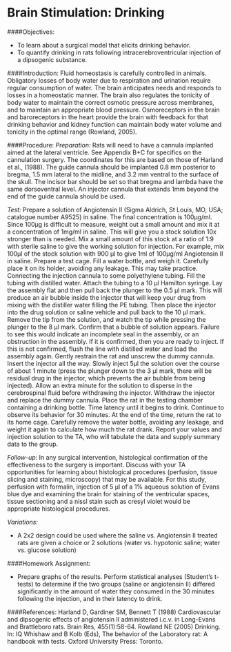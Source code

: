 # Brain Stimulation: Drinking

####Objectives:
*	To learn about a surgical model that elicits drinking behavior.
*	To quantify drinking in rats following intracerebroventricular injection of a dipsogenic substance.

####Introduction:
Fluid homeostasis is carefully controlled in animals.  Obligatory losses of body water due to respiration and urination require regular consumption of water.  The brain anticipates needs and responds to losses in a homeostatic manner.  The brain also regulates the tonicity of body water to maintain the correct osmotic pressure across membranes, and to maintain an appropriate blood pressure.  Osmoreceptors in the brain and baroreceptors in the heart provide the brain with feedback for that drinking behavior and kidney function can maintain body water volume and tonicity in the optimal range (Rowland, 2005).

####Procedure:
*Preparation:*
Rats will need to have a cannula implanted aimed at the lateral ventricle.  See Appendix B+C for specifics on the cannulation surgery.  The coordinates for this are based on those of Harland et al., (1988).  The guide cannula should be implanted 0.8 mm posterior to bregma, 1.5 mm lateral to the midline, and 3.2 mm ventral to the surface of the skull. The incisor bar should be set so that bregma and lambda have the same dorsoventral level.  An injector cannula that extends 1mm beyond the end of the guide cannula should be used.

*Test:*
Prepare a solution of Angiotensin II (Sigma Aldrich, St Louis, MO, USA; catalogue number A9525) in saline.  The final concentration is 100µg/ml.  Since 100µg is difficult to measure, weight out a small amount and mix it at a concentration of 1mg/ml in saline.  This will give you a stock solution 10x stronger than is needed.  Mix a small amount of this stock at a ratio of 1:9 with sterile saline to give the working solution for injection. For example, mix 100µl of the stock solution with 900 µl to give 1ml of 100µg/ml Angiotensin II in saline.
Prepare a test cage.  Fill a water bottle, and weigh it.  Carefully place it on its holder, avoiding any leakage.  This may take practice.
Connecting the injection cannula to some polyethylene tubing.  Fill the tubing with distilled water.  Attach the tubing to a 10 µl Hamilton syringe.  Lay the assembly flat and then pull back the plunger to the 0.5 µl mark.  This will produce an air bubble inside the injector that will keep your drug from mixing with the distiller water filling the PE tubing.  Then place the injector into the drug solution or saline vehicle and pull back to the 10 µl mark.  Remove the tip from the solution, and watch the tip while pressing the plunger to the 8 µl mark.  Confirm that a bubble of solution appears.  Failure to see this would indicate an incomplete seal in the assembly, or an obstruction in the assembly.  If it is confirmed, then you are ready to inject.  If this is not confirmed, flush the line with distilled water and load the assembly again.
Gently restrain the rat and unscrew the dummy cannula.  Insert the injector all the way.  Slowly inject 5µl the solution over the course of about 1 minute (press the plunger down to the 3 µl mark, there will be residual drug in the injector, which prevents the air bubble from being injected).  Allow an extra minute for the solution to disperse in the cerebrospinal fluid before withdrawing the injector.  Withdraw the injector and replace the dummy cannula.  Place the rat in the testing chamber containing a drinking bottle.  Time latency until it begins to drink.  Continue to observe its behavior for 30 minutes. At the end of the time, return the rat to its home cage.  Carefully remove the water bottle, avoiding any leakage, and weight it again to calculate how much the rat drank.  Report your values and injection solution to the TA, who will tabulate the data and supply summary data to the group.

*Follow-up:*
In any surgical intervention, histological confirmation of the effectiveness to the surgery is important.  Discuss with your TA opportunities for learning about histological procedures (perfusion, tissue slicing and staining, microscopy) that may be available.  For this study, perfusion with formalin, injection of 5 µl of a 1% aqueous solution of Evans blue dye and examining the brain for staining of the ventricular spaces, tissue sectioning and a nissl stain such as cresyl violet would be appropriate histological procedures.

*Variations:*
*	A 2x2 design could be used where the saline vs. Angiotensin II treated rats are given a choice or 2 solutions (water vs. hypotonic saline; water vs. glucose solution)

####Homework Assignment:
*	Prepare graphs of the results.  Perform statistical analyses (Student’s t-tests) to determine if the two groups (saline or angiotensin II) differed significantly in the amount of water they consumed in the 30 minutes following the injection, and in their latency to drink.

####References:
Harland D, Gardiner SM, Bennett T (1988) Cardiovascular and dipsogenic effects of angiotensin II administered i.c.v. in Long-Evans and Brattleboro rats. Brain Res, 455(1):58-64.
Rowland NE (2005) Drinking. In: IQ Whishaw and B Kolb (Eds), The behavior of the Laboratory rat: A handbook with tests. Oxford University Press: Toronto.
